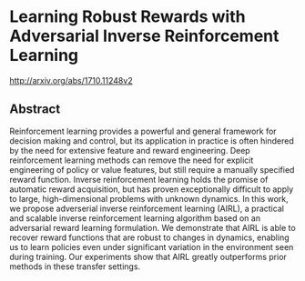 # Learning Robust Rewards with Adversarial Inverse Reinforcement Learning
http://arxiv.org/abs/1710.11248v2
## Abstract
Reinforcement learning provides a powerful and general framework for decision making and control, but its application in practice is often hindered by the need for extensive feature and reward engineering. Deep reinforcement learning methods can remove the need for explicit engineering of policy or value features, but still require a manually specified reward function. Inverse reinforcement learning holds the promise of automatic reward acquisition, but has proven exceptionally difficult to apply to large, high-dimensional problems with unknown dynamics. In this work, we propose adverserial inverse reinforcement learning (AIRL), a practical and scalable inverse reinforcement learning algorithm based on an adversarial reward learning formulation. We demonstrate that AIRL is able to recover reward functions that are robust to changes in dynamics, enabling us to learn policies even under significant variation in the environment seen during training. Our experiments show that AIRL greatly outperforms prior methods in these transfer settings.